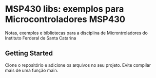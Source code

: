 # MSP430 libs: exemplos para Microcontroladores MSP430

Notas, exemplos e bibliotecas para a disciplina de Microntroladores do Instituto Ferderal de Santa Catarina

## Getting Started

Clone o repositório e adicione os arquivos no seu projeto. Evite compilar mais de uma função main.
